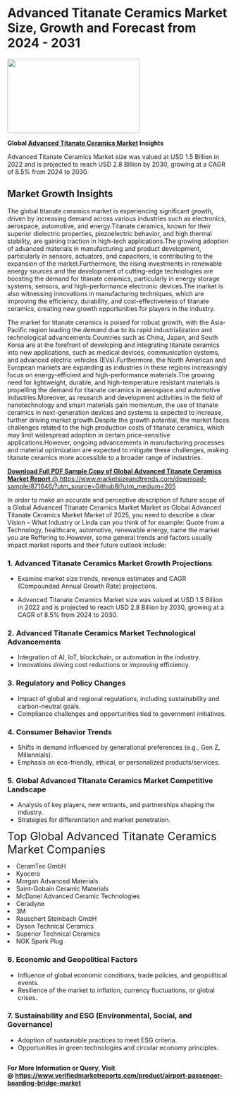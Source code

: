 <H1>Advanced Titanate Ceramics Market Size, Growth and Forecast from 2024 - 2031</H1><img class="aligncenter size-medium wp-image-584254" src="https://thirdeyenews.in/wp-content/uploads/2024/09/Global-Market-Research-300x168.jpeg" alt="" width="300" height="168" /><p><strong>Global&nbsp;<a href="https://www.marketsizeandtrends.com/download-sample/871646/?utm_source=Github8j?utm_medium=205">Advanced Titanate Ceramics Market</a> Insights</strong></p><p>Advanced Titanate Ceramics Market size was valued at USD 1.5 Billion in 2022 and is projected to reach USD 2.8 Billion by 2030, growing at a CAGR of 8.5% from 2024 to 2030.</p><p><h2>Market Growth Insights</h2> <p>The global titanate ceramics market is experiencing significant growth, driven by increasing demand across various industries such as electronics, aerospace, automotive, and energy.Titanate ceramics, known for their superior dielectric properties, piezoelectric behavior, and high thermal stability, are gaining traction in high-tech applications.The growing adoption of advanced materials in manufacturing and product development, particularly in sensors, actuators, and capacitors, is contributing to the expansion of the market.Furthermore, the rising investments in renewable energy sources and the development of cutting-edge technologies are boosting the demand for titanate ceramics, particularly in energy storage systems, sensors, and high-performance electronic devices.The market is also witnessing innovations in manufacturing techniques, which are improving the efficiency, durability, and cost-effectiveness of titanate ceramics, creating new growth opportunities for players in the industry.</p> <p><a href="#"></a></p> <p>The market for titanate ceramics is poised for robust growth, with the Asia-Pacific region leading the demand due to its rapid industrialization and technological advancements.Countries such as China, Japan, and South Korea are at the forefront of developing and integrating titanate ceramics into new applications, such as medical devices, communication systems, and advanced electric vehicles (EVs).Furthermore, the North American and European markets are expanding as industries in these regions increasingly focus on energy-efficient and high-performance materials.The growing need for lightweight, durable, and high-temperature resistant materials is propelling the demand for titanate ceramics in aerospace and automotive industries.Moreover, as research and development activities in the field of nanotechnology and smart materials gain momentum, the use of titanate ceramics in next-generation devices and systems is expected to increase, further driving market growth.Despite the growth potential, the market faces challenges related to the high production costs of titanate ceramics, which may limit widespread adoption in certain price-sensitive applications.However, ongoing advancements in manufacturing processes and material optimization are expected to mitigate these challenges, making titanate ceramics more accessible to a broader range of industries.<p><a href="#"></p><p><span class=""><strong>Download Full PDF Sample Copy of Global Advanced Titanate Ceramics Market Report</strong> @ <a href="https://www.marketsizeandtrends.com/download-sample/871646/?utm_source=Github8j?utm_medium=205" target="_blank">https://www.marketsizeandtrends.com/download-sample/871646/?utm_source=Github8j?utm_medium=205</a></span></p><p>In order to make an accurate and perceptive description of future scope of a Global&nbsp;Advanced Titanate Ceramics Market Market as Global&nbsp;Advanced Titanate Ceramics Market Market of 2025, you need to describe a clear Vision &ndash; What Industry or Linda can you think of for example: Quote from a Technology, healthcare, automotive, renewable energy, name the market you are Reffering to.However, some general trends and factors usually impact market reports and their future outlook include:</p><h3>1.&nbsp;<strong>Advanced Titanate Ceramics Market Growth Projections</strong></h3><ul><li>Examine market size trends, revenue estimates and CAGR (Compounded Annual Growth Rate) projections.</li><li><p>Advanced Titanate Ceramics Market size was valued at USD 1.5 Billion in 2022 and is projected to reach USD 2.8 Billion by 2030, growing at a CAGR of 8.5% from 2024 to 2030.</p></li></ul><h3>2.&nbsp;<strong>Advanced Titanate Ceramics Market Technological Advancements</strong></h3><ul><li>Integration of AI, IoT, blockchain, or automation in the industry.</li><li>Innovations driving cost reductions or improving efficiency.</li></ul><h3>3.&nbsp;<strong>Regulatory and Policy Changes</strong></h3><ul><li>Impact of global and regional regulations, including sustainability and carbon-neutral goals.</li><li>Compliance challenges and opportunities tied to government initiatives.</li></ul><h3>4.&nbsp;<strong>Consumer Behavior Trends</strong></h3><ul><li>Shifts in demand influenced by generational preferences (e.g., Gen Z, Millennials).</li><li>Emphasis on eco-friendly, ethical, or personalized products/services.</li></ul><h3>5.&nbsp;<strong>Global Advanced Titanate Ceramics Market Competitive Landscape</strong></h3><ul><li>Analysis of key players, new entrants, and partnerships shaping the industry.</li><li>Strategies for differentiation and market penetration.</li></ul><p data-pm-slice="1 1 []"><span style="color: inherit; font-family: inherit; font-size: 25px;">Top Global Advanced Titanate Ceramics Market Companies</span></p><div class="" data-test-id=""><p><li>CeramTec GmbH</li><li> Kyocera</li><li> Morgan Advanced Materials</li><li> Saint-Gobain Ceramic Materials</li><li> McDanel Advanced Ceramic Technologies</li><li> Ceradyne</li><li> 3M</li><li> Rauschert Steinbach GmbH</li><li> Dyson Technical Ceramics</li><li> Superior Technical Ceramics</li><li> NGK Spark Plug</li></p></div><h3>6.&nbsp;<strong>Economic and Geopolitical Factors</strong></h3><ul><li>Influence of global economic conditions, trade policies, and geopolitical events.</li><li>Resilience of the market to inflation, currency fluctuations, or global crises.</li></ul><h3>7.&nbsp;<strong>Sustainability and ESG (Environmental, Social, and Governance)</strong></h3><ul><li>Adoption of sustainable practices to meet ESG criteria.</li><li>Opportunities in green technologies and circular economy principles.</li></ul><h2><strong style="font-size: 14px;">For More Information or Query, Visit @&nbsp;</strong><a style="background-color: #ffffff; font-size: 14px;" href="https://www.marketsizeandtrends.com/report/advanced-titanate-ceramics-market/" target="_blank">https://www.verifiedmarketreports.com/product/airport-passenger-boarding-bridge-market</a></h2>